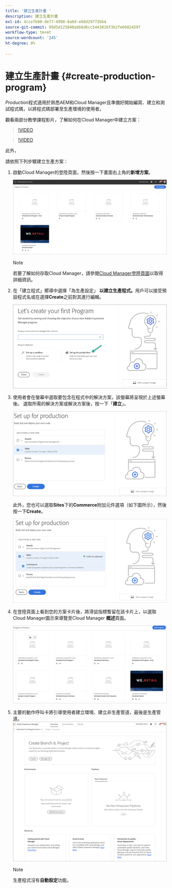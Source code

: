 ```yaml
---
title: '建立生產計畫 '
description: 建立生產計畫
exl-id: 4ccefb80-de77-4998-8a9d-e68d29772bb4
source-git-commit: 09d5d125840abb6d6cc5443816f3b2fe6602459f
workflow-type: tm+mt
source-wordcount: '245'
ht-degree: 0%

---
```


# 建立生產計畫 {#create-production-program}

*Production*&#x200B;程式適用於熟悉AEM和Cloud Manager且準備好開始編寫、建立和測試程式碼，以將程式碼部署至生產環境的使用者。

觀看兩部分教學課程影片，了解如何在Cloud Manager中建立方案：

>[!VIDEO](https://video.tv.adobe.com/v/334953)

>[!VIDEO](https://video.tv.adobe.com/v/334954)

此外，

請依照下列步驟建立生產方案：

1. 啟動Cloud Manager的登陸頁面，然後按一下畫面右上角的&#x200B;**新增方案**。

   ![](assets/first_timelogin1.png)

   >[!NOTE]
   >若要了解如何存取Cloud Manager，請參閱[Cloud Manager登陸頁面](/help/onboarding/what-is-required/navigate-to-cloud-manager.md)以取得詳細資訊。

1. 在「建立程式」嚮導中選擇「為生產設定」 **以建立生產程式。**&#x200B;用戶可以接受預設程式名或在選擇&#x200B;**Create**&#x200B;之前對其進行編輯。

   ![](assets/create-prod1.png)

1. 使用者會在螢幕中選取要包含在程式中的解決方案，該螢幕將呈現於上述螢幕後。 選取所需的解決方案或解決方案後，按一下「**建立**」。


   ![](assets/setup-prod-select.png)

   此外，您也可以選取&#x200B;**Sites**&#x200B;下的&#x200B;**Commerce**&#x200B;附加元件選項（如下圖所示），然後按一下&#x200B;**Create**。

   ![](assets/setup-prod-commerce.png)

1. 在登陸頁面上看到您的方案卡片後，將滑鼠指標暫留在該卡片上，以選取Cloud Manager圖示來導覽至Cloud Manager **概述**&#x200B;頁面。

   ![](assets/set-up-prod4.png)

1. 主要的動作呼叫卡將引導使用者建立環境、建立非生產管道，最後是生產管道。
   ![](assets/set-up-prod5.png)


   >[!NOTE]
   >生產程式沒有&#x200B;**自動設定**&#x200B;功能。
